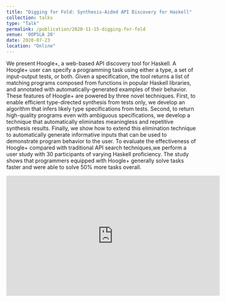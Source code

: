 ```yaml
---
title: "Digging for Fold: Synthesis-Aided API Discovery for Haskell"
collection: talks
type: "Talk"
permalink: /publication/2020-11-15-digging-for-fold
venue: 'OOPSLA 20'
date: 2020-07-23
location: "Online"
---
```


We present Hoogle+, a web-based API discovery tool for Haskell. A Hoogle+ user
can specify a programming task using either a type, a set of input-output tests,
or both. Given a specification, the tool returns a list of matching programs
composed from functions in popular Haskell libraries, and annotated with
automatically-generated examples of their behavior. These features of Hoogle+ are
powered by three novel techniques. First, to enable efficient type-directed
synthesis from tests only, we develop an algorithm that infers likely type
specifications from tests. Second, to return high-quality programs even with
ambiguous specifications, we develop a technique that automatically eliminates
meaningless and repetitive synthesis results. Finally, we show how to extend
this elimination technique to automatically generate informative inputs that can be
used to demonstrate program behavior to the user. To evaluate the effectiveness
of Hoogle+ compared with traditional API search techniques,we perform a user study
with 30 participants of varying Haskell proficiency. The study shows that
programmers equipped with Hoogle+ generally solve tasks faster and were able to
solve 50% more tasks overall.

<iframe width="560" height="315" src="https://www.youtube.com/embed/K6b1OThil3o" frameborder="0" allow="accelerometer; clipboard-write; encrypted-media; gyroscope; picture-in-picture" allowfullscreen></iframe>
